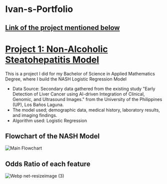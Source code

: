 # Ivan-s-Portfolio

## [Link of the project mentioned below](https://git-ivan-hub.github.io/Ivan-s-Portfolio/)

# [Project 1: Non-Alcoholic Steatohepatitis Model](https://github.com/git-ivan-hub/NASH-Model)

This is a project I did for my Bachelor of Science in Applied Mathematics Degree, where I build the NASH Logistic Regression Model

* Data Source: Secondary data gathered from the existing study "Early Detection of Liver Cancer using AI-driven Integration of Clinical, Genomic, and Ultrasound Images." from the University of the Philippines (UP), Los Baños Laguna.
* The model used; demographic data, medical history, laboratory results, and imaging findings.
* Algorithm used: Logistic Regression

## Flowchart of the NASH Model 
![Main Flowchart](https://github.com/git-ivan-hub/git-ivan-hub/assets/122067762/3ee1ba92-cba2-4441-9738-4f205d90306c)

## Odds Ratio of each feature
![Webp net-resizeimage (3)](https://github.com/git-ivan-hub/Ivan-s-Portfolio/assets/122067762/45048cee-fb2d-42b1-a8cf-bbd1f7d76dc8)



